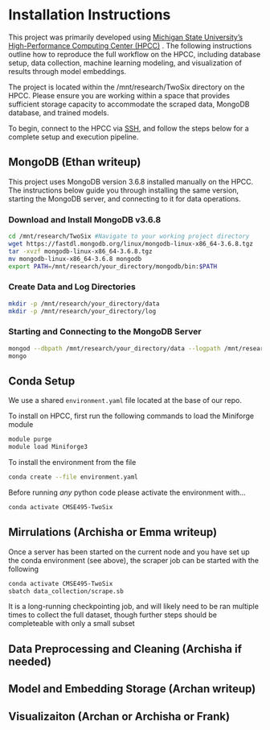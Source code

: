 # Installation Instructions

This project was primarily developed using [Michigan State University’s High-Performance Computing Center (HPCC)](https://icer.msu.edu/) . The following instructions outline how to reproduce the full workflow on the HPCC, including database setup, data collection, machine learning modeling, and visualization of results through model embeddings.

The project is located within the /mnt/research/TwoSix directory on the HPCC. Please ensure you are working within a space that provides sufficient storage capacity to accommodate the scraped data, MongoDB database, and trained models.

To begin, connect to the HPCC via [SSH](https://docs.icer.msu.edu/Connect_to_HPCC_System/), and follow the steps below for a complete setup and execution pipeline.

## MongoDB (Ethan writeup)

This project uses MongoDB version 3.6.8 installed manually on the HPCC. The instructions below guide you through installing the same version, starting the MongoDB server, and connecting to it for data operations. 

### Download and Install MongoDB v3.6.8
```bash
cd /mnt/research/TwoSix #Navigate to your working project directory
wget https://fastdl.mongodb.org/linux/mongodb-linux-x86_64-3.6.8.tgz
tar -xvzf mongodb-linux-x86_64-3.6.8.tgz
mv mongodb-linux-x86_64-3.6.8 mongodb
export PATH=/mnt/research/your_directory/mongodb/bin:$PATH
```
### Create Data and Log Directories
```bash
mkdir -p /mnt/research/your_directory/data
mkdir -p /mnt/research/your_directory/log
```

### Starting and Connecting to the MongoDB Server
```bash
mongod --dbpath /mnt/research/your_directory/data --logpath /mnt/research/your_directory/log/mongod.log --fork
mongo
```

## Conda Setup

We use a shared `environment.yaml` file located at the base of our repo.

To install on HPCC, first run the following commands to load the Miniforge module

```bash
module purge
module load Miniforge3
```

To install the environment from the file
```bash
conda create --file environment.yaml
```

Before running *any* python code please activate the environment with...
```bash
conda activate CMSE495-TwoSix
```

## Mirrulations (Archisha or Emma writeup)

Once a server has been started on the current node and you have set up the conda environment (see above), the scraper job can be started with the following

```bash
conda activate CMSE495-TwoSix
sbatch data_collection/scrape.sb
```

It is a long-running checkpointing job, and will likely need to be ran multiple times to collect the full dataset, though further steps should be completeable with only a small subset

## Data Preprocessing and Cleaning (Archisha if needed)

## Model and Embedding Storage (Archan writeup)

## Visualizaiton (Archan or Archisha or Frank)

